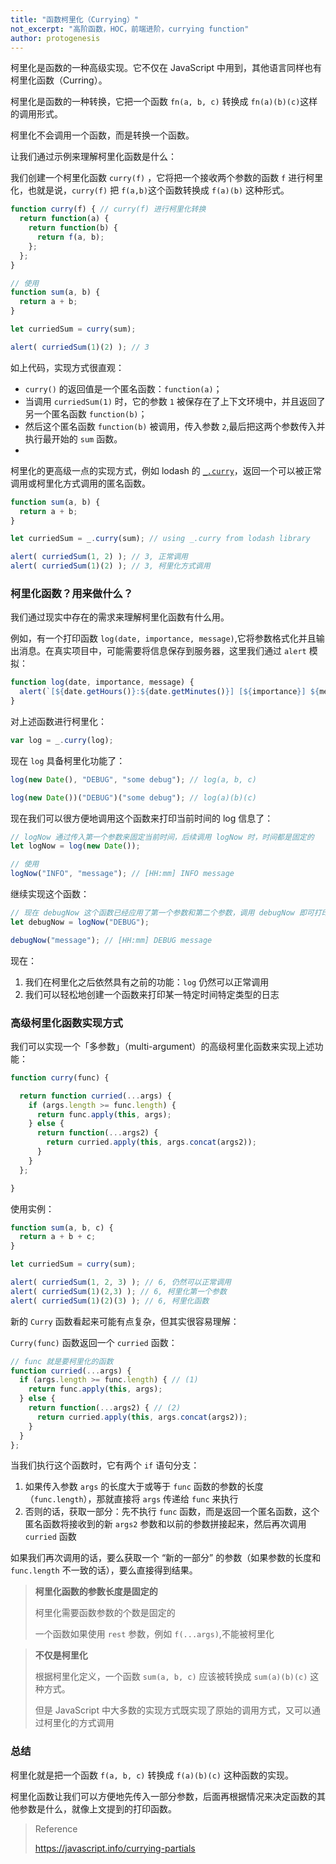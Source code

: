 ```yaml
---
title: "函数柯里化（Currying）"
not_excerpt: "高阶函数，HOC，前端进阶，currying function"
author: protogenesis
---
```


柯里化是函数的一种高级实现。它不仅在 JavaScript 中用到，其他语言同样也有柯里化函数（Curring）。

柯里化是函数的一种转换，它把一个函数 ```fn(a, b, c)``` 转换成 ```fn(a)(b)(c)```这样的调用形式。

柯里化不会调用一个函数，而是转换一个函数。

让我们通过示例来理解柯里化函数是什么：

我们创建一个柯里化函数 ```curry(f)``` ，它将把一个接收两个参数的函数 ```f``` 进行柯里化，也就是说，```curry(f)``` 把 ```f(a,b)```这个函数转换成 ```f(a)(b)``` 这种形式。

```js
function curry(f) { // curry(f) 进行柯里化转换
  return function(a) {
    return function(b) {
      return f(a, b);
    };
  };
}

// 使用
function sum(a, b) {
  return a + b;
}

let curriedSum = curry(sum);

alert( curriedSum(1)(2) ); // 3
```

如上代码，实现方式很直观：

- ```curry()``` 的返回值是一个匿名函数：```function(a)```；
- 当调用 ```curriedSum(1)``` 时，它的参数 ```1``` 被保存在了上下文环境中，并且返回了另一个匿名函数 ```function(b)```；
- 然后这个匿名函数 ```function(b)``` 被调用，传入参数 ```2```,最后把这两个参数传入并执行最开始的 ```sum``` 函数。
- 

柯里化的更高级一点的实现方式，例如 lodash 的 [```_.curry```](https://lodash.com/docs#curry)，返回一个可以被正常调用或柯里化方式调用的匿名函数。

```js
function sum(a, b) {
  return a + b;
}

let curriedSum = _.curry(sum); // using _.curry from lodash library

alert( curriedSum(1, 2) ); // 3, 正常调用
alert( curriedSum(1)(2) ); // 3, 柯里化方式调用
```

### 柯里化函数？用来做什么？

我们通过现实中存在的需求来理解柯里化函数有什么用。

例如，有一个打印函数 ```log(date, importance, message)```,它将参数格式化并且输出消息。在真实项目中，可能需要将信息保存到服务器，这里我们通过 ```alert``` 模拟：

```js
function log(date, importance, message) {
  alert(`[${date.getHours()}:${date.getMinutes()}] [${importance}] ${message}`);
}
```

对上述函数进行柯里化：

```js
var log = _.curry(log);
```

现在 ```log``` 具备柯里化功能了：

```js
log(new Date(), "DEBUG", "some debug"); // log(a, b, c)

log(new Date())("DEBUG")("some debug"); // log(a)(b)(c)
```

现在我们可以很方便地调用这个函数来打印当前时间的 log 信息了：

```js
// logNow 通过传入第一个参数来固定当前时间，后续调用 logNow 时，时间都是固定的
let logNow = log(new Date());

// 使用
logNow("INFO", "message"); // [HH:mm] INFO message
```

继续实现这个函数：

```js
// 现在 debugNow 这个函数已经应用了第一个参数和第二个参数，调用 debugNow 即可打印特定时间的调试信息
let debugNow = logNow("DEBUG");

debugNow("message"); // [HH:mm] DEBUG message
```

现在：

1. 我们在柯里化之后依然具有之前的功能：```log``` 仍然可以正常调用
2. 我们可以轻松地创建一个函数来打印某一特定时间特定类型的日志

### 高级柯里化函数实现方式

我们可以实现一个「多参数」（multi-argument）的高级柯里化函数来实现上述功能：

```js
function curry(func) {

  return function curried(...args) {
    if (args.length >= func.length) {
      return func.apply(this, args);
    } else {
      return function(...args2) {
        return curried.apply(this, args.concat(args2));
      }
    }
  };

}
```

使用实例：

```javascript
function sum(a, b, c) {
  return a + b + c;
}

let curriedSum = curry(sum);

alert( curriedSum(1, 2, 3) ); // 6, 仍然可以正常调用
alert( curriedSum(1)(2,3) ); // 6, 柯里化第一个参数
alert( curriedSum(1)(2)(3) ); // 6, 柯里化函数
```

新的 ```Curry``` 函数看起来可能有点复杂，但其实很容易理解：

```Curry(func)``` 函数返回一个 ```curried``` 函数：

```js
// func 就是要柯里化的函数
function curried(...args) {
  if (args.length >= func.length) { // (1)
    return func.apply(this, args);
  } else {
    return function(...args2) { // (2)
      return curried.apply(this, args.concat(args2));
    }
  }
};
```

当我们执行这个函数时，它有两个 ```if``` 语句分支：

1. 如果传入参数 ```args``` 的长度大于或等于 ```func``` 函数的参数的长度（```func.length```），那就直接将 ```args``` 传递给 ```func``` 来执行
2. 否则的话，获取一部分：先不执行 ```func``` 函数，而是返回一个匿名函数，这个匿名函数将接收到的新 ```args2``` 参数和以前的参数拼接起来，然后再次调用 ```curried``` 函数

如果我们再次调用的话，要么获取一个 “新的一部分”  的参数（如果参数的长度和 ```func.length``` 不一致的话），要么直接得到结果。

> **柯里化函数的参数长度是固定的**
>
> 柯里化需要函数参数的个数是固定的
>
> 一个函数如果使用 ```rest``` 参数，例如 ```f(...args)```,不能被柯里化 

> **不仅是柯里化**
>
> 根据柯里化定义，一个函数 ```sum(a, b, c)``` 应该被转换成 ```sum(a)(b)(c)``` 这种方式。
>
> 但是 JavaScript 中大多数的实现方式既实现了原始的调用方式，又可以通过柯里化的方式调用

### 总结

柯里化就是把一个函数 ```f(a, b, c)``` 转换成 ```f(a)(b)(c)``` 这种函数的实现。

柯里化函数让我们可以方便地先传入一部分参数，后面再根据情况来决定函数的其他参数是什么，就像上文提到的打印函数。



> Reference
>
> https://javascript.info/currying-partials